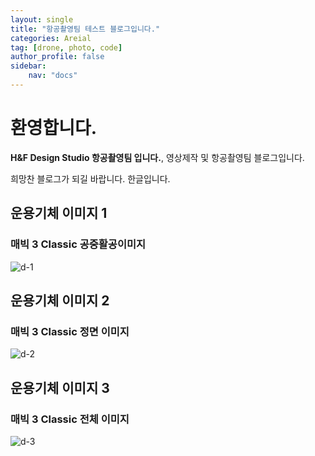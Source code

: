```yaml
---
layout: single
title: "항공촬영팀 테스트 블로그입니다."
categories: Areial
tag: [drone, photo, code]
author_profile: false
sidebar:
    nav: "docs"
---
```


# 환영합니다.

**H&F Design Studio 항공촬영팀 입니다.**, 영상제작 및 항공촬영팀 블로그입니다.

희망찬 블로그가 되길 바랍니다.  한글입니다.

## 운용기체 이미지 1

### 매빅 3 Classic  공중활공이미지

![d-1]({{site.url}}/images/2023-03-25-one/d-1.jpeg)

## 운용기체 이미지 2

### 매빅 3 Classic 정면 이미지

![d-2]({{site.url}}/images/2023-03-25-one/d-2.jpeg)

## 운용기체 이미지 3

### 매빅 3 Classic 전체 이미지

![d-3]({{site.url}}/images/2023-03-25-one/d-3.jpeg)
